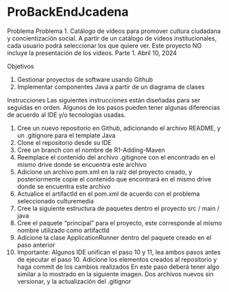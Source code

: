 # ProBackEndJcadena
Problema
Problema 1. Catálogo de vídeos para promover cultura ciudadana y concientización social. A
partir de un catálogo de vídeos institucionales, cada usuario podrá seleccionar los que quiere
ver. Este proyecto NO incluye la presentación de los videos.
                               Parte 1. Abril 10, 2024    

Objetivos
1. Gestionar proyectos de software usando Github
2. Implementar componentes Java a partir de un diagrama de clases

Instrucciones
Las siguientes instrucciones están diseñadas para ser seguidas en orden. Algunos de los
pasos pueden tener algunas diferencias de acuerdo al IDE y/o tecnologías usadas.
1. Cree un nuevo repositorio en Github, adicionando el archivo README, y un .gitignore
para el template Java
2. Clone el repositorio desde su IDE
3. Cree un branch con el nombre de R1-Adding-Maven
4. Reemplace el contenido del archivo .gitignore con el encontrado en el mismo drive
donde se encuentra este archivo
5. Adicione un archivo pom.xml en la raíz del proyecto creado, y posteriormente copie el
contenido que encontrará en el mismo drive donde se encuentra este archivo
6. Actualice el artifactId en el pom.xml de acuerdo con el problema seleccionado
<artifactId>culturemedia</artifactId>
7. Cree la siguiente estructura de paquetes dentro el proyecto
src / main / java
8. Cree el paquete “principal” para el proyecto, este corresponde al mismo nombre
utilizado como artifactId
9. Adicione la clase ApplicationRunner dentro del paquete creado en el paso
anterior
10. Importante: Algunos IDE unifican el paso 10 y 11, lea ambos pasos antes de
ejecutar el paso 10. Adicione los elementos creados al repositorio y haga commit de
los cambios realizados
En este paso deberá tener algo similar a lo mostrado en la siguiente imagen.
Dos archivos nuevos sin versionar, y la actualización del .gitignor
